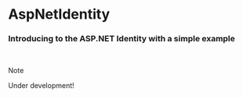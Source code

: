 # AspNetIdentity
### Introducing to the ASP.NET Identity with a simple example

<br>

> [!Note]
> Under development!
